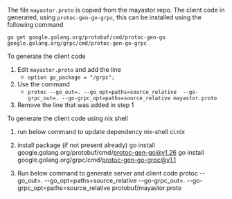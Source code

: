 The file `mayastor.proto` is copied from the mayastor repo.
The client code in generated, using `protoc-gen-go-grpc`, this can be installed using the following command
```
go get google.golang.org/protobuf/cmd/protoc-gen-go google.golang.org/grpc/cmd/protoc-gen-go-grpc
```

To generate the client code
1. Edit `mayastor.proto` and add the line
    * `option go_package = "/grpc";`
2. Use the command
    * `protoc --go_out=. --go_opt=paths=source_relative  --go-grpc_out=. --go-grpc_opt=paths=source_relative mayastor.proto`
3. Remove the line that was added in step 1

To generate the client code using nix shell
1. run below command to update dependency
	nix-shell ci.nix

2. install package (if not present already)
	go install google.golang.org/protobuf/cmd/protoc-gen-go@v1.26
	go install google.golang.org/grpc/cmd/protoc-gen-go-grpc@v1.1

5. Run below command to generate server and client code
	protoc --go_out=. --go_opt=paths=source_relative --go-grpc_out=. --go-grpc_opt=paths=source_relative protobuf/mayastor.proto
